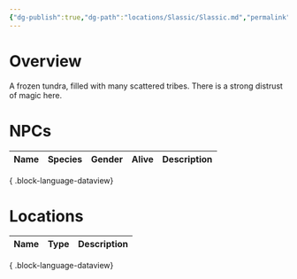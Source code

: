 ```yaml
---
{"dg-publish":true,"dg-path":"locations/Slassic/Slassic.md","permalink":"/locations/slassic/slassic/","tags":["location"],"noteIcon":"location"}
---
```


# Overview
A frozen tundra, filled with many scattered tribes. There is a strong distrust of magic here.

# NPCs
| Name | Species | Gender | Alive | Description |
| ---- | ------- | ------ | ----- | ----------- |

{ .block-language-dataview}

# Locations
| Name | Type | Description |
| ---- | ---- | ----------- |

{ .block-language-dataview}